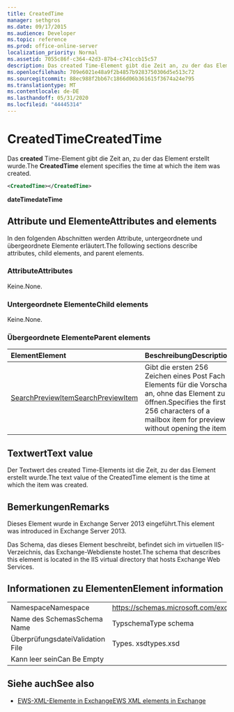 ```yaml
---
title: CreatedTime
manager: sethgros
ms.date: 09/17/2015
ms.audience: Developer
ms.topic: reference
ms.prod: office-online-server
localization_priority: Normal
ms.assetid: 7055c86f-c364-42d3-87b4-c741ccb15c57
description: Das created Time-Element gibt die Zeit an, zu der das Element erstellt wurde.
ms.openlocfilehash: 709e6021e48a9f2b4857b9283750306d5e513c72
ms.sourcegitcommit: 88ec988f2bb67c1866d06b361615f3674a24e795
ms.translationtype: MT
ms.contentlocale: de-DE
ms.lasthandoff: 05/31/2020
ms.locfileid: "44445314"
---
```

# <a name="createdtime"></a><span data-ttu-id="6a3fc-103">CreatedTime</span><span class="sxs-lookup"><span data-stu-id="6a3fc-103">CreatedTime</span></span>

<span data-ttu-id="6a3fc-104">Das **created** Time-Element gibt die Zeit an, zu der das Element erstellt wurde.</span><span class="sxs-lookup"><span data-stu-id="6a3fc-104">The **CreatedTime** element specifies the time at which the item was created.</span></span> 
  
```xml
<CreatedTime></CreatedTime>
```

 <span data-ttu-id="6a3fc-105">**dateTime**</span><span class="sxs-lookup"><span data-stu-id="6a3fc-105">**dateTime**</span></span>
## <a name="attributes-and-elements"></a><span data-ttu-id="6a3fc-106">Attribute und Elemente</span><span class="sxs-lookup"><span data-stu-id="6a3fc-106">Attributes and elements</span></span>

<span data-ttu-id="6a3fc-107">In den folgenden Abschnitten werden Attribute, untergeordnete und übergeordnete Elemente erläutert.</span><span class="sxs-lookup"><span data-stu-id="6a3fc-107">The following sections describe attributes, child elements, and parent elements.</span></span>
  
### <a name="attributes"></a><span data-ttu-id="6a3fc-108">Attribute</span><span class="sxs-lookup"><span data-stu-id="6a3fc-108">Attributes</span></span>

<span data-ttu-id="6a3fc-109">Keine.</span><span class="sxs-lookup"><span data-stu-id="6a3fc-109">None.</span></span>
  
### <a name="child-elements"></a><span data-ttu-id="6a3fc-110">Untergeordnete Elemente</span><span class="sxs-lookup"><span data-stu-id="6a3fc-110">Child elements</span></span>

<span data-ttu-id="6a3fc-111">Keine.</span><span class="sxs-lookup"><span data-stu-id="6a3fc-111">None.</span></span>
  
### <a name="parent-elements"></a><span data-ttu-id="6a3fc-112">Übergeordnete Elemente</span><span class="sxs-lookup"><span data-stu-id="6a3fc-112">Parent elements</span></span>

|<span data-ttu-id="6a3fc-113">**Element**</span><span class="sxs-lookup"><span data-stu-id="6a3fc-113">**Element**</span></span>|<span data-ttu-id="6a3fc-114">**Beschreibung**</span><span class="sxs-lookup"><span data-stu-id="6a3fc-114">**Description**</span></span>|
|:-----|:-----|
|[<span data-ttu-id="6a3fc-115">SearchPreviewItem</span><span class="sxs-lookup"><span data-stu-id="6a3fc-115">SearchPreviewItem</span></span>](searchpreviewitem.md) <br/> |<span data-ttu-id="6a3fc-116">Gibt die ersten 256 Zeichen eines Post Fach Elements für die Vorschau an, ohne das Element zu öffnen.</span><span class="sxs-lookup"><span data-stu-id="6a3fc-116">Specifies the first 256 characters of a mailbox item for preview without opening the item.</span></span>  <br/> |
   
## <a name="text-value"></a><span data-ttu-id="6a3fc-117">Textwert</span><span class="sxs-lookup"><span data-stu-id="6a3fc-117">Text value</span></span>

<span data-ttu-id="6a3fc-118">Der Textwert des created Time-Elements ist die Zeit, zu der das Element erstellt wurde.</span><span class="sxs-lookup"><span data-stu-id="6a3fc-118">The text value of the CreatedTime element is the time at which the item was created.</span></span> 
  
## <a name="remarks"></a><span data-ttu-id="6a3fc-119">Bemerkungen</span><span class="sxs-lookup"><span data-stu-id="6a3fc-119">Remarks</span></span>

<span data-ttu-id="6a3fc-120">Dieses Element wurde in Exchange Server 2013 eingeführt.</span><span class="sxs-lookup"><span data-stu-id="6a3fc-120">This element was introduced in Exchange Server 2013.</span></span>
  
<span data-ttu-id="6a3fc-121">Das Schema, das dieses Element beschreibt, befindet sich im virtuellen IIS-Verzeichnis, das Exchange-Webdienste hostet.</span><span class="sxs-lookup"><span data-stu-id="6a3fc-121">The schema that describes this element is located in the IIS virtual directory that hosts Exchange Web Services.</span></span>
  
## <a name="element-information"></a><span data-ttu-id="6a3fc-122">Informationen zu Elementen</span><span class="sxs-lookup"><span data-stu-id="6a3fc-122">Element information</span></span>

|||
|:-----|:-----|
|<span data-ttu-id="6a3fc-123">Namespace</span><span class="sxs-lookup"><span data-stu-id="6a3fc-123">Namespace</span></span>  <br/> |https://schemas.microsoft.com/exchange/services/2006/types  <br/> |
|<span data-ttu-id="6a3fc-124">Name des Schemas</span><span class="sxs-lookup"><span data-stu-id="6a3fc-124">Schema Name</span></span>  <br/> |<span data-ttu-id="6a3fc-125">Typschema</span><span class="sxs-lookup"><span data-stu-id="6a3fc-125">Type schema</span></span>  <br/> |
|<span data-ttu-id="6a3fc-126">Überprüfungsdatei</span><span class="sxs-lookup"><span data-stu-id="6a3fc-126">Validation File</span></span>  <br/> |<span data-ttu-id="6a3fc-127">Types. xsd</span><span class="sxs-lookup"><span data-stu-id="6a3fc-127">types.xsd</span></span>  <br/> |
|<span data-ttu-id="6a3fc-128">Kann leer sein</span><span class="sxs-lookup"><span data-stu-id="6a3fc-128">Can Be Empty</span></span>  <br/> ||
   
## <a name="see-also"></a><span data-ttu-id="6a3fc-129">Siehe auch</span><span class="sxs-lookup"><span data-stu-id="6a3fc-129">See also</span></span>



- [<span data-ttu-id="6a3fc-130">EWS-XML-Elemente in Exchange</span><span class="sxs-lookup"><span data-stu-id="6a3fc-130">EWS XML elements in Exchange</span></span>](ews-xml-elements-in-exchange.md)

